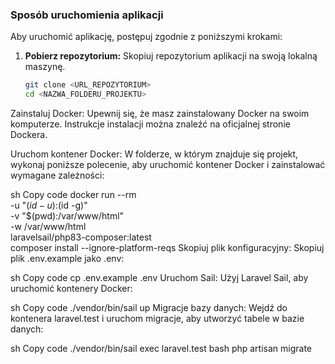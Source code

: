 ### Sposób uruchomienia aplikacji

Aby uruchomić aplikację, postępuj zgodnie z poniższymi krokami:

1. **Pobierz repozytorium:**
   Skopiuj repozytorium aplikacji na swoją lokalną maszynę.
   ```sh
   git clone <URL_REPOZYTORIUM>
   cd <NAZWA_FOLDERU_PROJEKTU>
Zainstaluj Docker:
Upewnij się, że masz zainstalowany Docker na swoim komputerze. Instrukcje instalacji można znaleźć na oficjalnej stronie Dockera.

Uruchom kontener Docker:
W folderze, w którym znajduje się projekt, wykonaj poniższe polecenie, aby uruchomić kontener Docker i zainstalować wymagane zależności:

sh
Copy code
docker run --rm \
    -u "$(id -u):$(id -g)" \
    -v "$(pwd):/var/www/html" \
    -w /var/www/html \
    laravelsail/php83-composer:latest \
    composer install --ignore-platform-reqs
Skopiuj plik konfiguracyjny:
Skopiuj plik .env.example jako .env:

sh
Copy code
cp .env.example .env
Uruchom Sail:
Użyj Laravel Sail, aby uruchomić kontenery Docker:

sh
Copy code
./vendor/bin/sail up
Migracje bazy danych:
Wejdź do kontenera laravel.test i uruchom migracje, aby utworzyć tabele w bazie danych:

sh
Copy code
./vendor/bin/sail exec laravel.test bash
php artisan migrate
